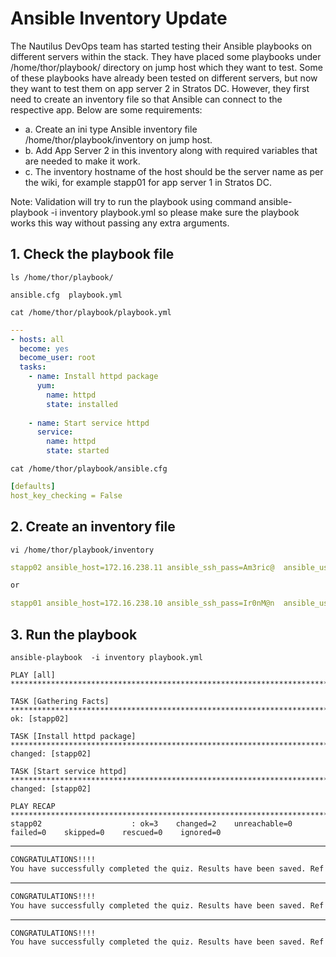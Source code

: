 # Ansible Inventory Update

The Nautilus DevOps team has started testing their Ansible playbooks on different servers within the stack. They have placed some playbooks under /home/thor/playbook/ directory on jump host which they want to test. Some of these playbooks have already been tested on different servers, but now they want to test them on app server 2 in Stratos DC. However, they first need to create an inventory file so that Ansible can connect to the respective app. Below are some requirements:  
- a. Create an ini type Ansible inventory file /home/thor/playbook/inventory on jump host.  
- b. Add App Server 2 in this inventory along with required variables that are needed to make it work.  
- c. The inventory hostname of the host should be the server name as per the wiki, for example stapp01 for app server 1 in Stratos DC.  

Note: Validation will try to run the playbook using command ansible-playbook -i inventory playbook.yml so please make sure the playbook works this way without passing any extra arguments.  


## 1. Check the playbook file
`ls /home/thor/playbook/`  
```console
ansible.cfg  playbook.yml
```

`cat /home/thor/playbook/playbook.yml `  
```yaml
---
- hosts: all
  become: yes
  become_user: root
  tasks:
    - name: Install httpd package    
      yum: 
        name: httpd 
        state: installed
    
    - name: Start service httpd
      service:
        name: httpd
        state: started
```

`cat /home/thor/playbook/ansible.cfg`  
```yaml
[defaults]
host_key_checking = False
```


## 2. Create an inventory file
`vi /home/thor/playbook/inventory`  
```yaml
stapp02 ansible_host=172.16.238.11 ansible_ssh_pass=Am3ric@  ansible_user=steve
```
```bash
or
```
```yaml
stapp01 ansible_host=172.16.238.10 ansible_ssh_pass=Ir0nM@n  ansible_user=tony
```

## 3. Run the playbook
`ansible-playbook  -i inventory playbook.yml`  
```ansible
PLAY [all] **********************************************************************************************************************************************************************************

TASK [Gathering Facts] **********************************************************************************************************************************************************************
ok: [stapp02]

TASK [Install httpd package] ****************************************************************************************************************************************************************
changed: [stapp02]

TASK [Start service httpd] ******************************************************************************************************************************************************************
changed: [stapp02]

PLAY RECAP **********************************************************************************************************************************************************************************
stapp02                    : ok=3    changed=2    unreachable=0    failed=0    skipped=0    rescued=0    ignored=0
```


---

```bash
CONGRATULATIONS!!!!
You have successfully completed the quiz. Results have been saved. Ref ID:631520df429c137159736a55
```

---

```bash
CONGRATULATIONS!!!!
You have successfully completed the quiz. Results have been saved. Ref ID:635b8d05541041a80e0dca90
```

---

```bash
CONGRATULATIONS!!!!
You have successfully completed the quiz. Results have been saved. Ref ID:6360d2e8d6186f1e7b426e9a
```
